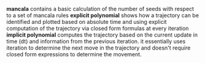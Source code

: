 **mancala** contains a basic calculation of the number of seeds with respect to a set of mancala rules
**explicit polynomial** shows how a trajectory can be identified and plotted based on absolute time and using explicit computation of the trajectory via closed form formulas at every iteration
**implicit polynomial** computes the trajectory based on the current update in time (dt) and information from the previous iteration. it essentially uses iteration to determine the next move in the trajectory and doesn't require closed form expressions to determine the movement.